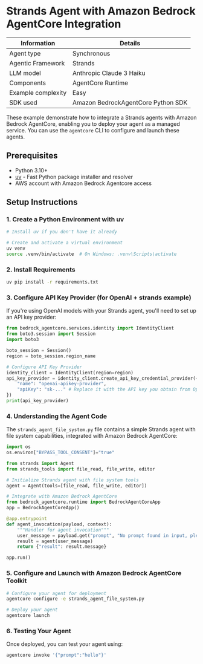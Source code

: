 # Strands Agent with Amazon Bedrock AgentCore Integration

| Information         | Details                                                                      |
|---------------------|------------------------------------------------------------------------------|
| Agent type          | Synchronous                                                                 |
| Agentic Framework   | Strands                                                                    |
| LLM model           | Anthropic Claude 3 Haiku                                                     |
| Components          | AgentCore Runtime                                |
| Example complexity  | Easy                                                                 |
| SDK used            | Amazon BedrockAgentCore Python SDK                                           |

These example demonstrate how to integrate a Strands agents with Amazon Bedrock AgentCore, enabling you to deploy your agent as a managed service. You can use the `agentcore` CLI to configure and launch these agents. 

## Prerequisites

- Python 3.10+
- [uv](https://github.com/astral-sh/uv) - Fast Python package installer and resolver
- AWS account with Amazon Bedrock Agentcore access

## Setup Instructions

### 1. Create a Python Environment with uv

```bash
# Install uv if you don't have it already

# Create and activate a virtual environment
uv venv
source .venv/bin/activate  # On Windows: .venv\Scripts\activate
```

### 2. Install Requirements

```bash
uv pip install -r requirements.txt
```

### 3. Configure API Key Provider (for OpenAI + strands example)

If you're using OpenAI models with your Strands agent, you'll need to set up an API key provider:

```python
from bedrock_agentcore.services.identity import IdentityClient
from boto3.session import Session
import boto3

boto_session = Session()
region = boto_session.region_name

# Configure API Key Provider
identity_client = IdentityClient(region=region)
api_key_provider = identity_client.create_api_key_credential_provider({
    "name": "openai-apikey-provider",
    "apiKey": "sk-..." # Replace it with the API key you obtain from OpenAI
})
print(api_key_provider)
```

### 4. Understanding the Agent Code

The `strands_agent_file_system.py` file contains a simple Strands agent with file system capabilities, integrated with Amazon Bedrock AgentCore:

```python
import os
os.environ["BYPASS_TOOL_CONSENT"]="true"

from strands import Agent
from strands_tools import file_read, file_write, editor

# Initialize Strands agent with file system tools
agent = Agent(tools=[file_read, file_write, editor])

# Integrate with Amazon Bedrock AgentCore
from bedrock_agentcore.runtime import BedrockAgentCoreApp
app = BedrockAgentCoreApp()

@app.entrypoint
def agent_invocation(payload, context):
    """Handler for agent invocation"""
    user_message = payload.get("prompt", "No prompt found in input, please guide customer to create a json payload with prompt key")
    result = agent(user_message)
    return {"result": result.message}

app.run()
```

### 5. Configure and Launch with Amazon Bedrock AgentCore Toolkit

```bash
# Configure your agent for deployment
agentcore configure -e strands_agent_file_system.py

# Deploy your agent
agentcore launch
```

### 6. Testing Your Agent

Once deployed, you can test your agent using:

```bash
agentcore invoke '{"prompt":"hello"}'
```